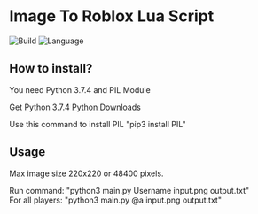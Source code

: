 # Image To Roblox Lua Script
![Build](https://img.shields.io/badge/Build-1.1-green)
![Language](https://img.shields.io/badge/Language-Python%203.7.4-orange)

## How to install?

You need Python 3.7.4 and PIL Module

Get Python 3.7.4 [Python Downloads](https://www.python.org/downloads/)

Use this command to install PIL "pip3 install PIL"

## Usage

Max image size 220x220 or 48400 pixels.

Run command: "python3 main.py Username input.png output.txt"\
For all players: "python3 main.py @a input.png output.txt"
